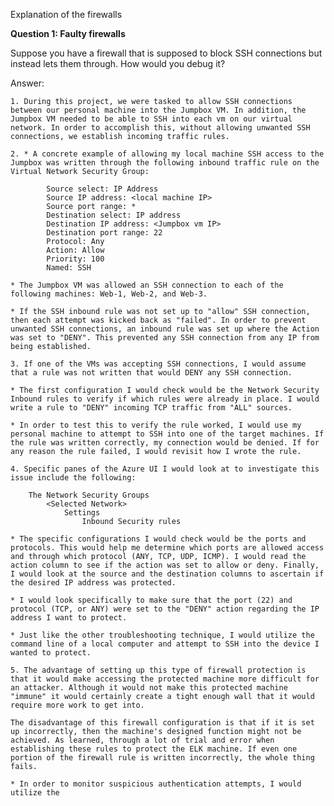Explanation of the firewalls

**Question 1: Faulty firewalls**

Suppose you have a firewall that is supposed to block SSH connections but instead lets them through. 
How would you debug it? 

Answer: 

    1. During this project, we were tasked to allow SSH connections between our personal machine into the Jumpbox VM. In addition, the Jumpbox VM needed to be able to SSH into each vm on our virtual network. In order to accomplish this, without allowing unwanted SSH connections, we establish incoming traffic rules. 

    2. * A concrete example of allowing my local machine SSH access to the Jumpbox was written through the following inbound traffic rule on the Virtual Network Security Group: 
            
            Source select: IP Address
            Source IP address: <local machine IP>
            Source port range: *
            Destination select: IP address
            Destination IP address: <Jumpbox vm IP>
            Destination port range: 22
            Protocol: Any
            Action: Allow
            Priority: 100
            Named: SSH

    * The Jumpbox VM was allowed an SSH connection to each of the following machines: Web-1, Web-2, and Web-3. 

    * If the SSH inbound rule was not set up to "allow" SSH connection, then each attempt was kicked back as "failed". In order to prevent unwanted SSH connections, an inbound rule was set up where the Action was set to "DENY". This prevented any SSH connection from any IP from being established. 

    3. If one of the VMs was accepting SSH connections, I would assume that a rule was not written that would DENY any SSH connection. 

    * The first configuration I would check would be the Network Security Inbound rules to verify if which rules were already in place. I would write a rule to "DENY" incoming TCP traffic from "ALL" sources. 

    * In order to test this to verify the rule worked, I would use my personal machine to attempt to SSH into one of the target machines. If the rule was written correctly, my connection would be denied. If for any reason the rule failed, I would revisit how I wrote the rule. 

    4. Specific panes of the Azure UI I would look at to investigate this issue include the following: 

        The Network Security Groups
            <Selected Network> 
                Settings
                    Inbound Security rules
    
    * The specific configurations I would check would be the ports and protocols. This would help me determine which ports are allowed access and through which protocol (ANY, TCP, UDP, ICMP). I would read the action column to see if the action was set to allow or deny. Finally, I would look at the source and the destination columns to ascertain if the desired IP address was protected. 

    * I would look specifically to make sure that the port (22) and protocol (TCP, or ANY) were set to the "DENY" action regarding the IP address I want to protect. 

    * Just like the other troubleshooting technique, I would utilize the command line of a local computer and attempt to SSH into the device I wanted to protect. 

    5. The advantage of setting up this type of firewall protection is that it would make accessing the protected machine more difficult for an attacker. Although it would not make this protected machine "immune" it would certainly create a tight enough wall that it would require more work to get into. 

    The disadvantage of this firewall configuration is that if it is set up incorrectly, then the machine's designed function might not be achieved. As learned, through a lot of trial and error when establishing these rules to protect the ELK machine. If even one portion of the firewall rule is written incorrectly, the whole thing fails. 

    * In order to monitor suspicious authentication attempts, I would utilize the



